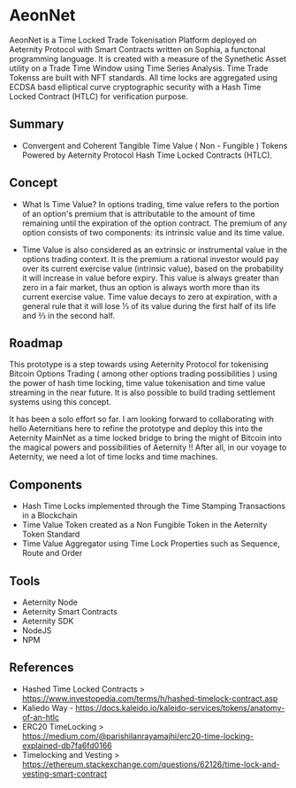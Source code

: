 # AeonNet
AeonNet is a Time Locked Trade Tokenisation Platform deployed on Aeternity Protocol with Smart Contracts written on Sophia, a functonal programming language. It is created with a measure of the Synethetic Asset utility on a Trade Time Window using Time Series Analysis. Time Trade Tokenss are built with NFT standards. All time locks are aggregated using ECDSA basd elliptical curve cryptographic security with a Hash Time Locked Contract (HTLC) for verification purpose.  

## Summary
- Convergent and Coherent Tangible Time Value ( Non - Fungible ) Tokens Powered by Aeternity Protocol Hash Time Locked Contracts (HTLC). 

## Concept
- What Is Time Value? In options trading, time value refers to the portion of an option's premium that is attributable to the amount of time remaining until the expiration of the option contract. The premium of any option consists of two components: its intrinsic value and its time value.

- Time Value is also considered as an extrinsic or instrumental value in the options trading context. It is the premium a rational investor would pay over its current exercise value (intrinsic value), based on the probability it will increase in value before expiry. This value is always greater than zero in a fair market, thus an option is always worth more than its current exercise value. Time value decays to zero at expiration, with a general rule that it will lose ​1⁄3 of its value during the first half of its life and ​2⁄3 in the second half.

## Roadmap

This prototype is a step towards using Aeternity Protocol for tokenising Bitcoin Options Trading ( among other options trading possibilities ) using the power of hash time locking, time value tokenisation and time value streaming in the near future. It is also possible to build trading settlement systems using this concept. 

It has been a solo effort so far. I am looking forward to collaborating with hello Aeternitians here to refine the prototype and deploy this into the Aeternity MainNet as a time locked bridge to bring the might of Bitcoin into the magical powers and possibilities of Aeternity !! After all, in our voyage to Aeternity, we need a lot of time locks and time machines.

## Components
- Hash Time Locks implemented through the Time Stamping Transactions in a Blockchain
- Time Value Token created as a Non Fungible Token in the Aeternity Token Standard
- Time Value Aggregator using Time Lock Properties such as Sequence, Route and Order

## Tools
- Aeternity Node
- Aeternity Smart Contracts
- Aeternity SDK
- NodeJS
- NPM

## References
- Hashed Time Locked Contracts > https://www.investopedia.com/terms/h/hashed-timelock-contract.asp
- Kaliedo Way - https://docs.kaleido.io/kaleido-services/tokens/anatomy-of-an-htlc
- ERC20 TimeLocking > https://medium.com/@parishilanrayamajhi/erc20-time-locking-explained-db7fa6fd0166
- Timelocking and Vesting > https://ethereum.stackexchange.com/questions/62126/time-lock-and-vesting-smart-contract
